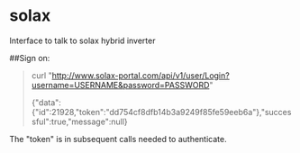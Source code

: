 # solax
Interface to talk to solax hybrid inverter

##Sign on:

> curl "http://www.solax-portal.com/api/v1/user/Login?username=USERNAME&password=PASSWORD"
>
>{"data":{"id":21928,"token":"dd754cf8dfb14b3a9249f85fe59eeb6a"},"successful":true,"message":null}

The "token" is in subsequent calls needed to authenticate.
